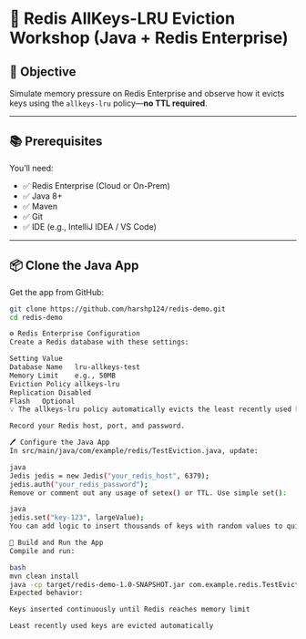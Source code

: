 # 🧪 Redis AllKeys-LRU Eviction Workshop (Java + Redis Enterprise)

## 🎯 Objective

Simulate memory pressure on Redis Enterprise and observe how it evicts keys using the `allkeys-lru` policy—**no TTL required**.

---

## 📚 Prerequisites

You’ll need:

- ✅ Redis Enterprise (Cloud or On-Prem)
- ✅ Java 8+
- ✅ Maven
- ✅ Git
- ✅ IDE (e.g., IntelliJ IDEA / VS Code)

---

## 📦 Clone the Java App

Get the app from GitHub:

```bash
git clone https://github.com/harshp124/redis-demo.git
cd redis-demo

⚙️ Redis Enterprise Configuration
Create a Redis database with these settings:

Setting	Value
Database Name	lru-allkeys-test
Memory Limit	e.g., 50MB
Eviction Policy	allkeys-lru
Replication	Disabled
Flash	Optional
💡 The allkeys-lru policy automatically evicts the least recently used keys when memory is full, regardless of TTL.

Record your Redis host, port, and password.

🖊️ Configure the Java App
In src/main/java/com/example/redis/TestEviction.java, update:

java
Jedis jedis = new Jedis("your_redis_host", 6379);
jedis.auth("your_redis_password");
Remove or comment out any usage of setex() or TTL. Use simple set():

java
jedis.set("key-123", largeValue);
You can add logic to insert thousands of keys with random values to quickly exhaust memory.

🔨 Build and Run the App
Compile and run:

bash
mvn clean install
java -cp target/redis-demo-1.0-SNAPSHOT.jar com.example.redis.TestEviction
Expected behavior:

Keys inserted continuously until Redis reaches memory limit

Least recently used keys are evicted automatically
